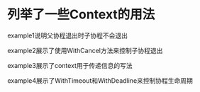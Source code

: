 # 列举了一些Context的用法

example1说明父协程退出时子协程不会退出

example2展示了使用WithCancel方法来控制子协程退出

example3展示了context用于传递信息的写法

example4展示了WithTimeout和WithDeadline来控制协程生命周期
